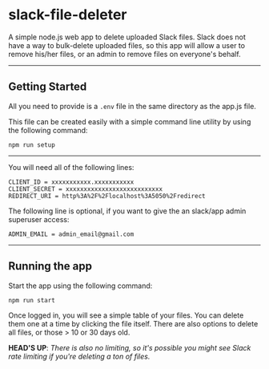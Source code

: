 # slack-file-deleter

A simple node.js web app to delete uploaded Slack files. Slack does not have a way to bulk-delete uploaded files, so this app will allow a user to remove his/her files, or an admin to remove files on everyone's behalf.

---
## Getting Started

All you need to provide is a `.env` file in the same directory as the app.js file.

This file can be created easily with a simple command line utility by using the following command:

`npm run setup`

---

You will need all of the following lines:
```
CLIENT_ID = xxxxxxxxxxx.xxxxxxxxxxx
CLIENT_SECRET = xxxxxxxxxxxxxxxxxxxxxxxxxxx
REDIRECT_URI = http%3A%2F%2Flocalhost%3A5050%2Fredirect
```

The following line is optional, if you want to give the an slack/app admin superuser access:

```
ADMIN_EMAIL = admin_email@gmail.com
```

---
## Running the app

Start the app using the following command:

`npm run start`

Once logged in, you will see a simple table of your files. You can delete them one at a time by clicking the file itself. There are also options to delete all files, or those > 10 or 30 days old.

**HEAD'S UP**: *There is also no limiting, so it's possible you might see Slack rate limiting if you're deleting a ton of files.*